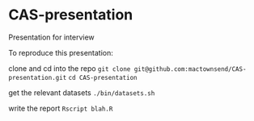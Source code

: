 # CAS-presentation
Presentation for interview

To reproduce this presentation:

clone and cd into the repo
`git clone git@github.com:mactownsend/CAS-presentation.git`
`cd CAS-presentation`

get the relevant datasets
`./bin/datasets.sh`

write the report
`Rscript blah.R`

